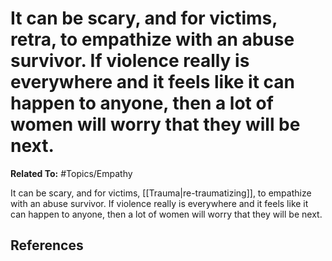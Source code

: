 # It can be scary, and for victims, retra, to empathize with an abuse survivor. If violence really is everywhere and it feels like it can happen to anyone, then a lot of women will worry that they will be next.
**Related To:** #Topics/Empathy

It can be scary, and for victims, [[Trauma|re-traumatizing]], to empathize with an abuse survivor. If violence really is everywhere and it feels like it can happen to anyone, then a lot of women will worry that they will be next.

## References
